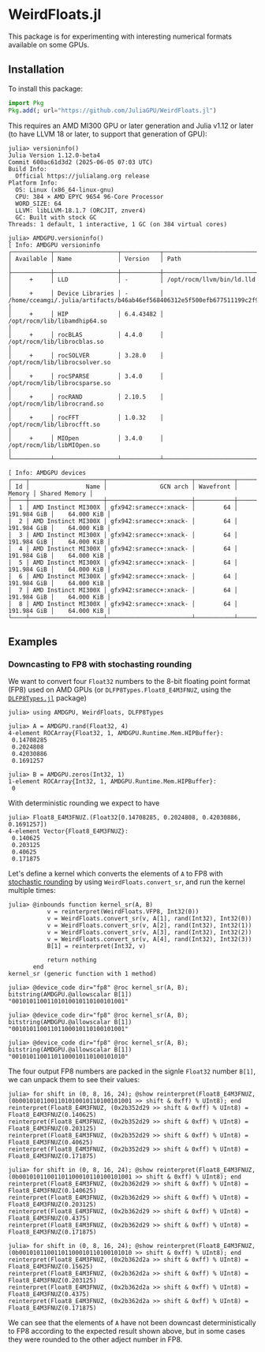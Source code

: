 # WeirdFloats.jl

This package is for experimenting with interesting numerical formats available on some GPUs.

## Installation

To install this package:

```julia
import Pkg
Pkg.add(; url="https://github.com/JuliaGPU/WeirdFloats.jl")
```

This requires an AMD MI300 GPU or later generation and Julia v1.12 or later (to have LLVM 18 or later, to support that generation of GPU):

```julia-repl
julia> versioninfo()
Julia Version 1.12.0-beta4
Commit 600ac61d3d2 (2025-06-05 07:03 UTC)
Build Info:
  Official https://julialang.org release
Platform Info:
  OS: Linux (x86_64-linux-gnu)
  CPU: 384 × AMD EPYC 9654 96-Core Processor
  WORD_SIZE: 64
  LLVM: libLLVM-18.1.7 (ORCJIT, znver4)
  GC: Built with stock GC
Threads: 1 default, 1 interactive, 1 GC (on 384 virtual cores)

julia> AMDGPU.versioninfo()
[ Info: AMDGPU versioninfo
┌───────────┬──────────────────┬───────────┬────────────────────────────────────────────────────────────────────────────────────────┐
│ Available │ Name             │ Version   │ Path                                                                                   │
├───────────┼──────────────────┼───────────┼────────────────────────────────────────────────────────────────────────────────────────┤
│     +     │ LLD              │ -         │ /opt/rocm/llvm/bin/ld.lld                                                              │
│     +     │ Device Libraries │ -         │ /home/cceamgi/.julia/artifacts/b46ab46ef568406312e5f500efb677511199c2f9/amdgcn/bitcode │
│     +     │ HIP              │ 6.4.43482 │ /opt/rocm/lib/libamdhip64.so                                                           │
│     +     │ rocBLAS          │ 4.4.0     │ /opt/rocm/lib/librocblas.so                                                            │
│     +     │ rocSOLVER        │ 3.28.0    │ /opt/rocm/lib/librocsolver.so                                                          │
│     +     │ rocSPARSE        │ 3.4.0     │ /opt/rocm/lib/librocsparse.so                                                          │
│     +     │ rocRAND          │ 2.10.5    │ /opt/rocm/lib/librocrand.so                                                            │
│     +     │ rocFFT           │ 1.0.32    │ /opt/rocm/lib/librocfft.so                                                             │
│     +     │ MIOpen           │ 3.4.0     │ /opt/rocm/lib/libMIOpen.so                                                             │
└───────────┴──────────────────┴───────────┴────────────────────────────────────────────────────────────────────────────────────────┘

[ Info: AMDGPU devices
┌────┬─────────────────────┬────────────────────────┬───────────┬─────────────┬───────────────┐
│ Id │                Name │               GCN arch │ Wavefront │      Memory │ Shared Memory │
├────┼─────────────────────┼────────────────────────┼───────────┼─────────────┼───────────────┤
│  1 │ AMD Instinct MI300X │ gfx942:sramecc+:xnack- │        64 │ 191.984 GiB │    64.000 KiB │
│  2 │ AMD Instinct MI300X │ gfx942:sramecc+:xnack- │        64 │ 191.984 GiB │    64.000 KiB │
│  3 │ AMD Instinct MI300X │ gfx942:sramecc+:xnack- │        64 │ 191.984 GiB │    64.000 KiB │
│  4 │ AMD Instinct MI300X │ gfx942:sramecc+:xnack- │        64 │ 191.984 GiB │    64.000 KiB │
│  5 │ AMD Instinct MI300X │ gfx942:sramecc+:xnack- │        64 │ 191.984 GiB │    64.000 KiB │
│  6 │ AMD Instinct MI300X │ gfx942:sramecc+:xnack- │        64 │ 191.984 GiB │    64.000 KiB │
│  7 │ AMD Instinct MI300X │ gfx942:sramecc+:xnack- │        64 │ 191.984 GiB │    64.000 KiB │
│  8 │ AMD Instinct MI300X │ gfx942:sramecc+:xnack- │        64 │ 191.984 GiB │    64.000 KiB │
└────┴─────────────────────┴────────────────────────┴───────────┴─────────────┴───────────────┘
```

## Examples

### Downcasting to FP8 with stochasting rounding

We want to convert four `Float32` numbers to the 8-bit floating point format (FP8) used on AMD GPUs (or `DLFP8Types.Float8_E4M3FNUZ`, using the [`DLFP8Types.jl`](https://github.com/chengchingwen/DLFP8Types.jl) package)

```julia-repl
julia> using AMDGPU, WeirdFloats, DLFP8Types

julia> A = AMDGPU.rand(Float32, 4)
4-element ROCArray{Float32, 1, AMDGPU.Runtime.Mem.HIPBuffer}:
 0.14708285
 0.2024808
 0.42030886
 0.1691257

julia> B = AMDGPU.zeros(Int32, 1)
1-element ROCArray{Int32, 1, AMDGPU.Runtime.Mem.HIPBuffer}:
 0
```

With deterministic rounding we expect to have

```julia-repl
julia> Float8_E4M3FNUZ.(Float32[0.14708285, 0.2024808, 0.42030886, 0.1691257])
4-element Vector{Float8_E4M3FNUZ}:
 0.140625
 0.203125
 0.40625
 0.171875
```

Let's define a kernel which converts the elements of `A` to FP8 with [stochastic rounding](https://doi.org/10.1098/rsos.211631) by using `WeirdFloats.convert_sr`, and run the kernel multiple times:

```julia-repl
julia> @inbounds function kernel_sr(A, B)
           v = reinterpret(WeirdFloats.VFP8, Int32(0))
           v = WeirdFloats.convert_sr(v, A[1], rand(Int32), Int32(0))
           v = WeirdFloats.convert_sr(v, A[2], rand(Int32), Int32(1))
           v = WeirdFloats.convert_sr(v, A[3], rand(Int32), Int32(2))
           v = WeirdFloats.convert_sr(v, A[4], rand(Int32), Int32(3))
           B[1] = reinterpret(Int32, v)

           return nothing
       end
kernel_sr (generic function with 1 method)

julia> @device_code dir="fp8" @roc kernel_sr(A, B); bitstring(AMDGPU.@allowscalar B[1])
"00101011001101010010110100101001"

julia> @device_code dir="fp8" @roc kernel_sr(A, B); bitstring(AMDGPU.@allowscalar B[1])
"00101011001101100010110100101001"

julia> @device_code dir="fp8" @roc kernel_sr(A, B); bitstring(AMDGPU.@allowscalar B[1])
"00101011001101100010110100101010"
```

The four output FP8 numbers are packed in the signle `Float32` number `B[1]`, we can unpack them to see their values:

```julia-repl
julia> for shift in (0, 8, 16, 24); @show reinterpret(Float8_E4M3FNUZ, (0b00101011001101010010110100101001 >> shift & 0xff) % UInt8); end
reinterpret(Float8_E4M3FNUZ, (0x2b352d29 >> shift & 0xff) % UInt8) = Float8_E4M3FNUZ(0.140625)
reinterpret(Float8_E4M3FNUZ, (0x2b352d29 >> shift & 0xff) % UInt8) = Float8_E4M3FNUZ(0.203125)
reinterpret(Float8_E4M3FNUZ, (0x2b352d29 >> shift & 0xff) % UInt8) = Float8_E4M3FNUZ(0.40625)
reinterpret(Float8_E4M3FNUZ, (0x2b352d29 >> shift & 0xff) % UInt8) = Float8_E4M3FNUZ(0.171875)

julia> for shift in (0, 8, 16, 24); @show reinterpret(Float8_E4M3FNUZ, (0b00101011001101100010110100101001 >> shift & 0xff) % UInt8); end
reinterpret(Float8_E4M3FNUZ, (0x2b362d29 >> shift & 0xff) % UInt8) = Float8_E4M3FNUZ(0.140625)
reinterpret(Float8_E4M3FNUZ, (0x2b362d29 >> shift & 0xff) % UInt8) = Float8_E4M3FNUZ(0.203125)
reinterpret(Float8_E4M3FNUZ, (0x2b362d29 >> shift & 0xff) % UInt8) = Float8_E4M3FNUZ(0.4375)
reinterpret(Float8_E4M3FNUZ, (0x2b362d29 >> shift & 0xff) % UInt8) = Float8_E4M3FNUZ(0.171875)

julia> for shift in (0, 8, 16, 24); @show reinterpret(Float8_E4M3FNUZ, (0b00101011001101100010110100101010 >> shift & 0xff) % UInt8); end
reinterpret(Float8_E4M3FNUZ, (0x2b362d2a >> shift & 0xff) % UInt8) = Float8_E4M3FNUZ(0.15625)
reinterpret(Float8_E4M3FNUZ, (0x2b362d2a >> shift & 0xff) % UInt8) = Float8_E4M3FNUZ(0.203125)
reinterpret(Float8_E4M3FNUZ, (0x2b362d2a >> shift & 0xff) % UInt8) = Float8_E4M3FNUZ(0.4375)
reinterpret(Float8_E4M3FNUZ, (0x2b362d2a >> shift & 0xff) % UInt8) = Float8_E4M3FNUZ(0.171875)
```

We can see that the elements of `A` have not been downcast deterministically to FP8 according to the expected result shown above, but in some cases they were rounded to the other adject number in FP8.
